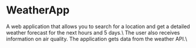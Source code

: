# WeatherApp
A web application that allows you to search for a location and get a detailed weather forecast for the next hours and 5 days.\ 
The user also receives information on air quality. The application gets data from the weather API.\
